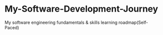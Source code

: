 # My-Software-Development-Journey
My software engineering fundamentals &amp; skills learning roadmap(Self-Paced)
